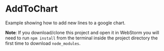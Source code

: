 # AddToChart
Example showing how to add new lines to a google chart.

**Note**: If you download/clone this project and open it in WebStorm you will need to run `npm install` from the terminal inside the project directory the first time to download `node_modules`.
